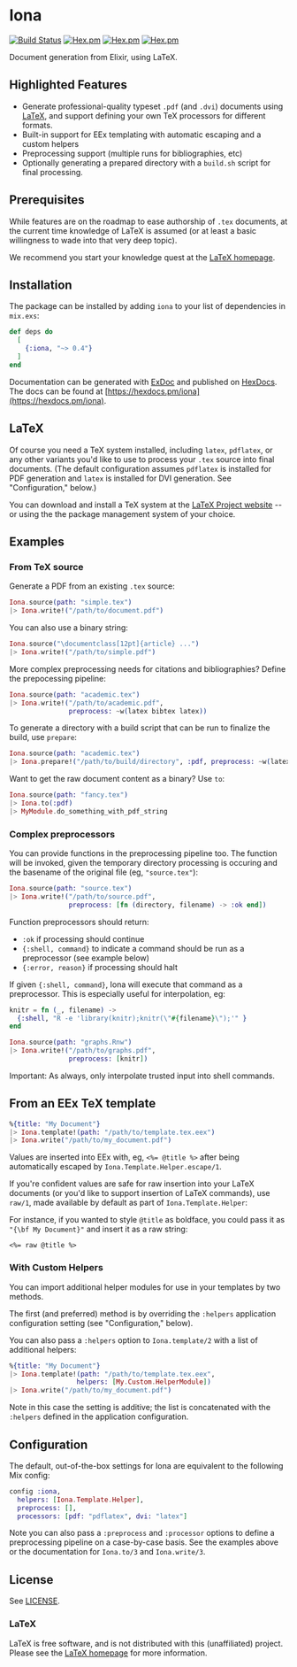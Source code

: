 Iona
====
[![Build Status](https://travis-ci.com/maennchen/iona.svg?branch=master)](https://travis-ci.com/maennchen/iona)
[![Hex.pm](https://img.shields.io/hexpm/v/iona)](https://hex.pm/packages/iona)
[![Hex.pm](https://img.shields.io/hexpm/l/iona)](https://hex.pm/packages/iona)
[![Hex.pm](https://img.shields.io/hexpm/dt/iona)](https://hex.pm/packages/iona)

Document generation from Elixir, using LaTeX.

## Highlighted Features

* Generate professional-quality typeset `.pdf` (and `.dvi`) documents using
  [LaTeX](http://www.latex-project.org/), and support defining your own
  TeX processors for different formats.
* Built-in support for EEx templating with automatic escaping and a custom helpers
* Preprocessing support (multiple runs for bibliographies, etc)
* Optionally generating a prepared directory with a `build.sh` script for final
  processing.

## Prerequisites

While features are on the roadmap to ease authorship of `.tex` documents,
at the current time knowledge of LaTeX is assumed (or at least a basic
willingness to wade into that very deep topic).

We recommend you start your knowledge quest at the
[LaTeX homepage](http://www.latex-project.org/).

## Installation

The package can be installed by adding `iona` to your list of dependencies in `mix.exs`:

```elixir
def deps do
  [
    {:iona, "~> 0.4"}
  ]
end
```

Documentation can be generated with [ExDoc](https://github.com/elixir-lang/ex_doc)
and published on [HexDocs](https://hexdocs.pm). The docs can be found at
[https://hexdocs.pm/iona](https://hexdocs.pm/iona).

## LaTeX

Of course you need a TeX system installed, including `latex`, `pdflatex`,
or any other variants you'd like to use to process your `.tex` source into final
documents. (The default configuration assumes `pdflatex` is installed for PDF
generation and `latex` is installed for DVI generation. See "Configuration," below.)

You can download and install a TeX system at the
[LaTeX Project website](https://latex-project.org/ftp.html) -- or using the
the package management system of your choice.

## Examples

### From TeX source

Generate a PDF from an existing `.tex` source:

```elixir
Iona.source(path: "simple.tex")
|> Iona.write!("/path/to/document.pdf")
```

You can also use a binary string:

```elixir
Iona.source("\documentclass[12pt]{article} ...")
|> Iona.write!("/path/to/simple.pdf")
```

More complex preprocessing needs for citations and bibliographies?
Define the prepocessing pipeline:

```elixir
Iona.source(path: "academic.tex")
|> Iona.write!("/path/to/academic.pdf",
               preprocess: ~w(latex bibtex latex))
```

To generate a directory with a build script that can be run
to finalize the build, use `prepare`:

```elixir
Iona.source(path: "academic.tex")
|> Iona.prepare!("/path/to/build/directory", :pdf, preprocess: ~w(latex bibtex latex))
```

Want to get the raw document content as a binary? Use `to`:

```elixir
Iona.source(path: "fancy.tex")
|> Iona.to(:pdf)
|> MyModule.do_something_with_pdf_string
```

### Complex preprocessors

You can provide functions in the preprocessing pipeline too. The function will
be invoked, given the temporary directory processing is occuring and the
basename of the original file (eg, `"source.tex"`):

```elixir
Iona.source(path: "source.tex")
|> Iona.write!("/path/to/source.pdf",
               preprocess: [fn (directory, filename) -> :ok end])
```

Function preprocessors should return:

* `:ok` if processing should continue
* `{:shell, command}` to indicate a command should be run as a preprocessor (see example below)
* `{:error, reason}` if processing should halt

If given `{:shell, command}`, Iona will execute that command as a preprocessor.
This is especially useful for interpolation, eg:

```elixir
knitr = fn (_, filename) ->
  {:shell, "R -e 'library(knitr);knitr(\"#{filename}\");'" }
end

Iona.source(path: "graphs.Rnw")
|> Iona.write!("/path/to/graphs.pdf",
               preprocess: [knitr])
```

Important: As always, only interpolate trusted input into shell commands.

## From an EEx TeX template

```elixir
%{title: "My Document"}
|> Iona.template!(path: "/path/to/template.tex.eex")
|> Iona.write("/path/to/my_document.pdf")
```

Values are inserted into EEx with, eg, `<%= @title %>` after being automatically
escaped by `Iona.Template.Helper.escape/1`.

If you're confident values are safe for raw insertion into your LaTeX documents
(or you'd like to support insertion of LaTeX commands), use `raw/1`, made
available by default as part of `Iona.Template.Helper`:

For instance, if you wanted to style `@title` as boldface, you could pass it
as `"{\bf My Document}"` and insert it as a raw string:

```
<%= raw @title %>
```

### With Custom Helpers

You can import additional helper modules for use in your templates by two methods.

The first (and preferred) method is by overriding the `:helpers` application
configuration setting (see "Configuration," below).

You can also pass a `:helpers` option to `Iona.template/2` with a list of
additional helpers:

```elixir
%{title: "My Document"}
|> Iona.template!(path: "/path/to/template.tex.eex",
                 helpers: [My.Custom.HelperModule])
|> Iona.write("/path/to/my_document.pdf")
```

Note in this case the setting is additive; the list is concatenated with the
`:helpers` defined in the application configuration.

## Configuration

The default, out-of-the-box settings for Iona are equivalent to the
following Mix config:

```elixir
config :iona,
  helpers: [Iona.Template.Helper],
  preprocess: [],
  processors: [pdf: "pdflatex", dvi: "latex"]
  ```

Note you can also pass a `:preprocess` and `:processor` options to define a preprocessing pipeline
on a case-by-case basis. See the examples above or the documentation for `Iona.to/3` and `Iona.write/3`.

## License

See [LICENSE](./LICENSE).

### LaTeX

LaTeX is free software, and is not distributed with this (unaffiliated) project.
Please see the [LaTeX homepage](https://latex-project.org) for more information.
